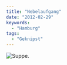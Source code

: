 ```yaml
---
title: "Nebelaufgang"
date: "2012-02-29"
keywords:
  - "Hamburg"
tags:
  - "Geknipst"
---
```


![Suppe.](/img/codecandies/20120229-084932.jpg)
